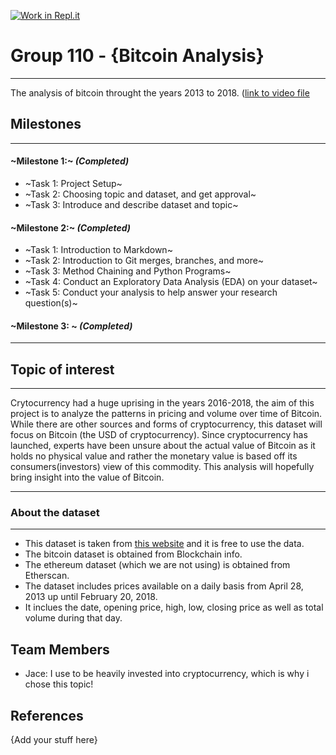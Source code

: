 [![Work in Repl.it](https://classroom.github.com/assets/work-in-replit-14baed9a392b3a25080506f3b7b6d57f295ec2978f6f33ec97e36a161684cbe9.svg)](https://classroom.github.com/online_ide?assignment_repo_id=312265&assignment_repo_type=GroupAssignmentRepo)
# Group 110 - {Bitcoin Analysis}
--- 
The analysis of bitcoin throught the years 2013 to 2018. 
([link to video file](https://youtu.be/hvn_JTz4k28)
## Milestones
---
#### ~Milestone 1:~ *(Completed)*
 - ~Task 1: Project Setup~
 - ~Task 2: Choosing topic and dataset, and get approval~
 - ~Task 3: Introduce and describe dataset and topic~
 
#### ~Milestone 2:~ *(Completed)*
 - ~Task 1: Introduction to Markdown~
 - ~Task 2: Introduction to Git merges, branches, and more~
 - ~Task 3: Method Chaining and Python Programs~
 - ~Task 4: Conduct an Exploratory Data Analysis (EDA) on your dataset~
 - ~Task 5: Conduct your analysis to help answer your research question(s)~
#### ~Milestone 3: ~ *(Completed)* 
---
## Topic of interest
---
Crytocurrency had a huge uprising in the years 2016-2018, the aim of this project is to analyze the patterns in pricing and volume over time of Bitcoin. While there are other sources and forms of cryptocurrency, this dataset will focus on Bitcoin (the USD of cryptocurrency). Since cryptocurrency has launched, experts have been unsure about the actual value of Bitcoin as it holds no physical value and rather the monetary value is based off its consumers(investors) view of this commodity. This analysis will hopefully bring insight into the value of Bitcoin.

---
### About the dataset
---
- This dataset is taken from [this website](https://coinmarketcap.com/) and it is free to use the data.
- The bitcoin dataset is obtained from Blockchain info.
- The ethereum dataset (which we are not using) is obtained from Etherscan.
- The dataset includes prices available on a daily basis from April 28, 2013 up until February 20, 2018.
- It inclues the date, opening price, high, low, closing price as well as total volume during that day.
## Team Members

- Jace: I use to be heavily invested into cryptocurrency, which is why i chose this topic!
 
## References

{Add your stuff here}
